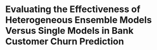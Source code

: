# Evaluating the Effectiveness of Heterogeneous Ensemble Models Versus Single Models in Bank Customer Churn Prediction
